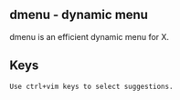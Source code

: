 dmenu - dynamic menu
---
dmenu is an efficient dynamic menu for X.


Keys
---

    Use ctrl+vim keys to select suggestions.

